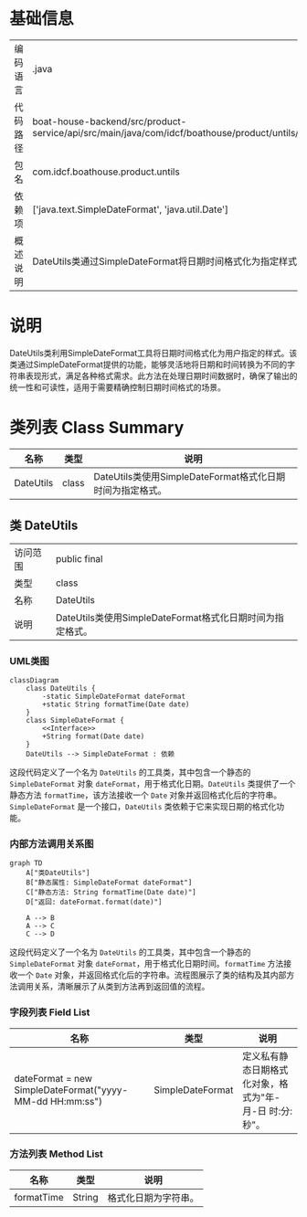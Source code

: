 # 基础信息

|      |      |
|------|------|
| 编码语言 | .java |
| 代码路径 | boat-house-backend/src/product-service/api/src/main/java/com/idcf/boathouse/product/untils/DateUtils.java |
| 包名 | com.idcf.boathouse.product.untils |
| 依赖项 | ['java.text.SimpleDateFormat', 'java.util.Date'] |
| 概述说明 | DateUtils类通过SimpleDateFormat将日期时间格式化为指定样式。 |

# 说明

DateUtils类利用SimpleDateFormat工具将日期时间格式化为用户指定的样式。该类通过SimpleDateFormat提供的功能，能够灵活地将日期和时间转换为不同的字符串表现形式，满足各种格式需求。此方法在处理日期时间数据时，确保了输出的统一性和可读性，适用于需要精确控制日期时间格式的场景。

# 类列表 Class Summary

| 名称   | 类型  | 说明 |
|-------|------|-------------|
| DateUtils | class | DateUtils类使用SimpleDateFormat格式化日期时间为指定格式。 |



## 类 DateUtils

|      |      |
|------|------|
| 访问范围 | public final |
| 类型 | class |
| 名称 | DateUtils |
| 说明 | DateUtils类使用SimpleDateFormat格式化日期时间为指定格式。 |


### UML类图

```mermaid
classDiagram
    class DateUtils {
        -static SimpleDateFormat dateFormat
        +static String formatTime(Date date)
    }
    class SimpleDateFormat {
        <<Interface>>
        +String format(Date date)
    }
    DateUtils --> SimpleDateFormat : 依赖
```

这段代码定义了一个名为 `DateUtils` 的工具类，其中包含一个静态的 `SimpleDateFormat` 对象 `dateFormat`，用于格式化日期。`DateUtils` 类提供了一个静态方法 `formatTime`，该方法接收一个 `Date` 对象并返回格式化后的字符串。`SimpleDateFormat` 是一个接口，`DateUtils` 类依赖于它来实现日期的格式化功能。


### 内部方法调用关系图

```mermaid
graph TD
    A["类DateUtils"]
    B["静态属性: SimpleDateFormat dateFormat"]
    C["静态方法: String formatTime(Date date)"]
    D["返回: dateFormat.format(date)"]

    A --> B
    A --> C
    C --> D
```

这段代码定义了一个名为 `DateUtils` 的工具类，其中包含一个静态的 `SimpleDateFormat` 对象 `dateFormat`，用于格式化日期时间。`formatTime` 方法接收一个 `Date` 对象，并返回格式化后的字符串。流程图展示了类的结构及其内部方法调用关系，清晰展示了从类到方法再到返回值的流程。

### 字段列表 Field List

| 名称  | 类型  | 说明 |
|-------|-------|------|
| dateFormat = new SimpleDateFormat("yyyy-MM-dd HH:mm:ss") | SimpleDateFormat | 定义私有静态日期格式化对象，格式为"年-月-日 时:分:秒"。 |

### 方法列表 Method List

| 名称  | 类型  | 说明 |
|-------|-------|------|
| formatTime | String | 格式化日期为字符串。 |




